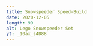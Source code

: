 ```yaml
---
title: Snowspeeder Speed-Build
date: 2020-12-05
length: 99
alt: Lego Snowspeeder Set
yt: _10ax_s4D88
---
```

